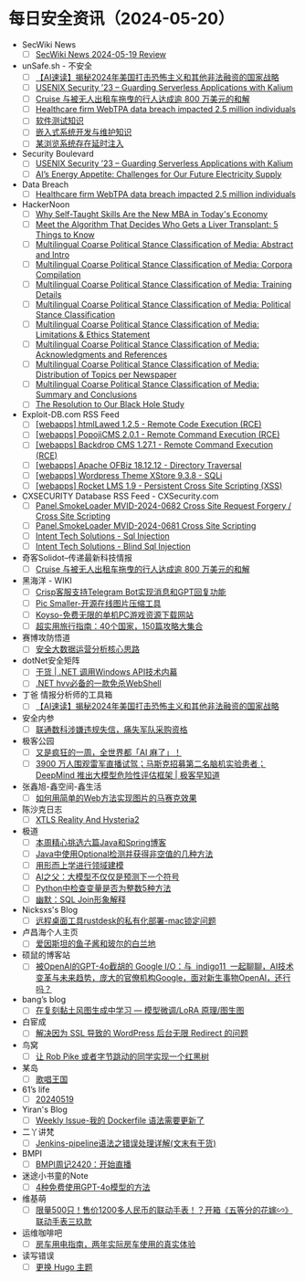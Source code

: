 # 每日安全资讯（2024-05-20）

- SecWiki News
  - [ ] [SecWiki News 2024-05-19 Review](http://www.sec-wiki.com/?2024-05-19)
- unSafe.sh - 不安全
  - [ ] [【AI速读】揭秘2024年美国打击恐怖主义和其他非法融资的国家战略](https://buaq.net/go-240270.html)
  - [ ] [USENIX Security ’23 – Guarding Serverless Applications with Kalium](https://buaq.net/go-240279.html)
  - [ ] [Cruise 与被无人出租车拖曳的行人达成逾 800 万美元的和解](https://buaq.net/go-240268.html)
  - [ ] [Healthcare firm WebTPA data breach impacted 2.5 million individuals](https://buaq.net/go-240263.html)
  - [ ] [软件测试知识](https://buaq.net/go-240260.html)
  - [ ] [嵌入式系统开发与维护知识](https://buaq.net/go-240261.html)
  - [ ] [某浏览系统存在延时注入](https://buaq.net/go-240267.html)
- Security Boulevard
  - [ ] [USENIX Security ’23 – Guarding Serverless Applications with Kalium](https://securityboulevard.com/2024/05/usenix-security-23-guarding-serverless-applications-with-kalium/)
  - [ ] [AI’s Energy Appetite: Challenges for Our Future Electricity Supply](https://securityboulevard.com/2024/05/ais-energy-appetite-challenges-for-our-future-electricity-supply/)
- Data Breach
  - [ ] [Healthcare firm WebTPA data breach impacted 2.5 million individuals](https://securityaffairs.com/163403/data-breach/webtpa-data-breach.html)
- HackerNoon
  - [ ] [Why Self-Taught Skills Are the New MBA in Today's Economy](https://hackernoon.com/why-self-taught-skills-are-the-new-mba-in-todays-economy?source=rss)
  - [ ] [Meet the Algorithm That Decides Who Gets a Liver Transplant: 5 Things to Know](https://hackernoon.com/meet-the-algorithm-that-decides-who-gets-a-liver-transplant-5-things-to-know?source=rss)
  - [ ] [Multilingual Coarse Political Stance Classification of Media: Abstract and Intro](https://hackernoon.com/multilingual-coarse-political-stance-classification-of-media-abstract-and-intro?source=rss)
  - [ ] [Multilingual Coarse Political Stance Classification of Media: Corpora Compilation](https://hackernoon.com/multilingual-coarse-political-stance-classification-of-media-corpora-compilation?source=rss)
  - [ ] [Multilingual Coarse Political Stance Classification of Media: Training Details](https://hackernoon.com/multilingual-coarse-political-stance-classification-of-media-training-details?source=rss)
  - [ ] [Multilingual Coarse Political Stance Classification of Media: Political Stance Classification](https://hackernoon.com/multilingual-coarse-political-stance-classification-of-media-political-stance-classification?source=rss)
  - [ ] [Multilingual Coarse Political Stance Classification of Media: Limitations & Ethics Statement](https://hackernoon.com/multilingual-coarse-political-stance-classification-of-media-limitations-and-ethics-statement?source=rss)
  - [ ] [Multilingual Coarse Political Stance Classification of Media: Acknowledgments and References](https://hackernoon.com/multilingual-coarse-political-stance-classification-of-media-acknowledgments-and-references?source=rss)
  - [ ] [Multilingual Coarse Political Stance Classification of Media: Distribution of Topics per Newspaper](https://hackernoon.com/multilingual-coarse-political-stance-classification-of-media-distribution-of-topics-per-newspaper?source=rss)
  - [ ] [Multilingual Coarse Political Stance Classification of Media: Summary and Conclusions](https://hackernoon.com/multilingual-coarse-political-stance-classification-of-media-summary-and-conclusions?source=rss)
  - [ ] [The Resolution to Our Black Hole Study](https://hackernoon.com/the-resolution-to-our-black-hole-study?source=rss)
- Exploit-DB.com RSS Feed
  - [ ] [[webapps] htmlLawed 1.2.5 - Remote Code Execution (RCE)](https://www.exploit-db.com/exploits/52023)
  - [ ] [[webapps] PopojiCMS 2.0.1 - Remote Command Execution (RCE)](https://www.exploit-db.com/exploits/52022)
  - [ ] [[webapps] Backdrop CMS 1.27.1 - Remote Command Execution (RCE)](https://www.exploit-db.com/exploits/52021)
  - [ ] [[webapps] Apache OFBiz 18.12.12 - Directory Traversal](https://www.exploit-db.com/exploits/52020)
  - [ ] [[webapps] Wordpress Theme XStore 9.3.8 - SQLi](https://www.exploit-db.com/exploits/52019)
  - [ ] [[webapps] Rocket LMS 1.9 - Persistent Cross Site Scripting (XSS)](https://www.exploit-db.com/exploits/52018)
- CXSECURITY Database RSS Feed - CXSecurity.com
  - [ ] [Panel.SmokeLoader MVID-2024-0682 Cross Site Request Forgery / Cross Site Scripting](https://cxsecurity.com/issue/WLB-2024050054)
  - [ ] [Panel.SmokeLoader MVID-2024-0681 Cross Site Scripting](https://cxsecurity.com/issue/WLB-2024050053)
  - [ ] [Intent Tech Solutions - Sql Injection](https://cxsecurity.com/issue/WLB-2024050052)
  - [ ] [Intent Tech Solutions - Blind Sql Injection](https://cxsecurity.com/issue/WLB-2024050051)
- 奇客Solidot–传递最新科技情报
  - [ ] [Cruise 与被无人出租车拖曳的行人达成逾 800 万美元的和解](https://www.solidot.org/story?sid=78208)
- 黑海洋 - WIKI
  - [ ] [Crisp客服支持Telegram Bot实现消息和GPT回复功能](https://www.upx8.com/4162)
  - [ ] [Pic Smaller-开源在线图片压缩工具](https://www.upx8.com/4161)
  - [ ] [Koyso-免费无限的单机PC游戏资源下载网站](https://www.upx8.com/4160)
  - [ ] [超实用旅行指南：40个国家，150篇攻略大集合](https://www.upx8.com/4159)
- 赛博攻防悟道
  - [ ] [安全大数据运营分析核心思路](https://mp.weixin.qq.com/s?__biz=MzI1MDA1MjcxMw==&mid=2649908241&idx=1&sn=bc12a53513302f8a300c999d8f580d57&chksm=f18eed17c6f96401203176c573ac01c5f897a2fd86b02611a8a331b7bc10371bdd3c0c446c89&scene=58&subscene=0#rd)
- dotNet安全矩阵
  - [ ] [干货 | .NET 调用Windows API技术内幕](https://mp.weixin.qq.com/s?__biz=MzUyOTc3NTQ5MA==&mid=2247491872&idx=1&sn=2a91a0d4534b39c94a85a0dcc54127b8&chksm=fa594fcdcd2ec6db1d8f6368ab0e772eab3de2df2ac92ef903432d1eec213855016054161be4&scene=58&subscene=0#rd)
  - [ ] [.NET hvv必备的一款免杀WebShell](https://mp.weixin.qq.com/s?__biz=MzUyOTc3NTQ5MA==&mid=2247491872&idx=2&sn=50b0bc2cd3855bf59468defe267ba03c&chksm=fa594fcdcd2ec6db51d794b3d5be1536c1f8fc652ee2e4c076c8e74f85ed299bf366bf613bf8&scene=58&subscene=0#rd)
- 丁爸 情报分析师的工具箱
  - [ ] [【AI速读】揭秘2024年美国打击恐怖主义和其他非法融资的国家战略](https://mp.weixin.qq.com/s?__biz=MzI2MTE0NTE3Mw==&mid=2651143764&idx=1&sn=f090f9d79c74c7199db06a396918b1fd&chksm=f1af496ec6d8c078bf4ffaad4543bca4bce4962067423e4b0e19de27dfa7cafb873f864d85bb&scene=58&subscene=0#rd)
- 安全内参
  - [ ] [联通数科涉嫌违规失信，痛失军队采购资格](https://mp.weixin.qq.com/s?__biz=MzI4NDY2MDMwMw==&mid=2247511656&idx=1&sn=6a10a38ba4d7896c271b9c88b928032c&chksm=ebfae948dc8d605e236fe9f59512dbc56d75e9dd470a5fff0a671189544b0ff1e208d80d4d48&scene=58&subscene=0#rd)
- 极客公园
  - [ ] [又是疯狂的一周，全世界都「AI 麻了」！](https://mp.weixin.qq.com/s?__biz=MTMwNDMwODQ0MQ==&mid=2653041931&idx=1&sn=f84af0a6c927bab50c2ce9ca9b98e1e2&chksm=7e5748bd4920c1ab5628f76ee949ba48e67acfeb7ad9ac5906ab472b3343ecccf47a4497bf5d&scene=58&subscene=0#rd)
  - [ ] [3900 万人围观雷军直播试驾；马斯克招募第二名脑机实验患者；DeepMind 推出大模型危险性评估框架 | 极客早知道](https://mp.weixin.qq.com/s?__biz=MTMwNDMwODQ0MQ==&mid=2653041476&idx=1&sn=34b46550c72528038f0ee99f1941ec1d&chksm=7e574ef24920c7e4e958abae9e13bb1b75664e12b723816a77b942cfdf0922ebbd62bac492b5&scene=58&subscene=0#rd)
- 张鑫旭-鑫空间-鑫生活
  - [ ] [如何用简单的Web方法实现图片的马赛克效果](https://www.zhangxinxu.com/wordpress/2024/05/js-web-svg-canvas-image-mosaic/)
- 陈沙克日志
  - [ ] [XTLS Reality And Hysteria2](https://www.chenshake.com/2024/05/19/reality_and_hysteria2/)
- 极道
  - [ ] [本周精心挑选六篇Java和Spring博客](https://www.jdon.com/73746.html)
  - [ ] [Java中使用Optional检测并获得非空值的几种方法](https://www.jdon.com/73745.html)
  - [ ] [用形而上学进行领域建模](https://www.jdon.com/73744.html)
  - [ ] [AI之父：大模型不仅仅是预测下一个符号](https://www.jdon.com/73743.html)
  - [ ] [Python中检查变量是否为整数5种方法](https://www.jdon.com/73742.html)
  - [ ] [幽默：SQL Join形象解释](https://www.jdon.com/73741.html)
- Nicksxs's Blog
  - [ ] [远程桌面工具rustdesk的私有化部署-mac锁定问题](https://nicksxs.me/2024/05/19/%E8%BF%9C%E7%A8%8B%E6%A1%8C%E9%9D%A2%E5%B7%A5%E5%85%B7rustdesk%E7%9A%84%E7%A7%81%E6%9C%89%E5%8C%96%E9%83%A8%E7%BD%B2-mac%E9%94%81%E5%AE%9A%E9%97%AE%E9%A2%98/)
- 卢昌海个人主页
  - [ ] [爱因斯坦的鱼子酱和玻尔的白兰地](https://www.youtube.com/shorts/d1TWvGX0rXs)
- 硕鼠的博客站
  - [ ] [被OpenAI的GPT-4o截胡的 Google I/O：与  indigo11  一起聊聊，AI技术变革与未来趋势，庞大的官僚机构Google，面对新生事物OpenAI，还行吗？](http://lukefan.com/2024/05/19/%e8%a2%abopenai%e7%9a%84gpt-4o%e6%88%aa%e8%83%a1%e7%9a%84-google-i-o%ef%bc%9a%e4%b8%8e-indigo11-%e4%b8%80%e8%b5%b7%e8%81%8a%e8%81%8a%ef%bc%8cai%e6%8a%80%e6%9c%af%e5%8f%98%e9%9d%a9%e4%b8%8e/)
- bang’s blog
  - [ ] [在复刻黏土风图生成中学习 — 模型微调/LoRA 原理/图生图](http://blog.cnbang.net/tech/3790/)
- 白宦成
  - [ ] [解决因为 SSL 导致的 WordPress 后台无限 Redirect 的问题](https://www.ixiqin.com/2024/05/19/resolve-the-issue-of-infinite-redirect-in-wordpress-backend/)
- 鸟窝
  - [ ] [让 Rob Pike 或者字节跳动的同学实现一个红黑树](https://colobu.com/2024/05/19/let-Rob-Pike-write-a-Red-Black-tree/)
- 某岛
  - [ ] [歌唱王国](https://www.shuizilong.com/house/archives/infinite-monkey-theorem/)
- 61’s life
  - [ ] [20240519](http://61.life/2024/0519)
- Yiran's Blog
  - [ ] [Weekly Issue-我的 Dockerfile 语法需要更新了](https://zdyxry.github.io/2024/05/19/Weekly-Issue-%E6%88%91%E7%9A%84-Dockerfile-%E8%AF%AD%E6%B3%95%E9%9C%80%E8%A6%81%E6%9B%B4%E6%96%B0%E4%BA%86/)
- 二丫讲梵
  - [ ] [Jenkins-pipeline语法之错误处理详解(文末有干货)](https://wiki.eryajf.net/pages/6007bf/)
- BMPI
  - [ ] [BMPI周记2420：开始直播](https://www.bmpi.dev/weeklies/20240519/)
- 迷途小书童的Note
  - [ ] [4种免费使用GPT-4o模型的方法](https://xugaoxiang.com/2024/05/19/4-methods-using-gpt4o/)
- 维基萌
  - [ ] [限量500只！售价1200多人民币的联动手表！？开箱《五等分的花嫁∽》联动手表三玖款](https://www.wikimoe.com/post/ths1aalg)
- 运维咖啡吧
  - [ ] [房车用电指南，两年实际房车使用的真实体验](https://blog.ops-coffee.cn/r/maxus-the-guide-to-rv-electricity-usage)
- 读写错误
  - [ ] [更换 Hugo 主题](https://ioerr.github.io/posts/genghuan-hugo-zhuti/)
